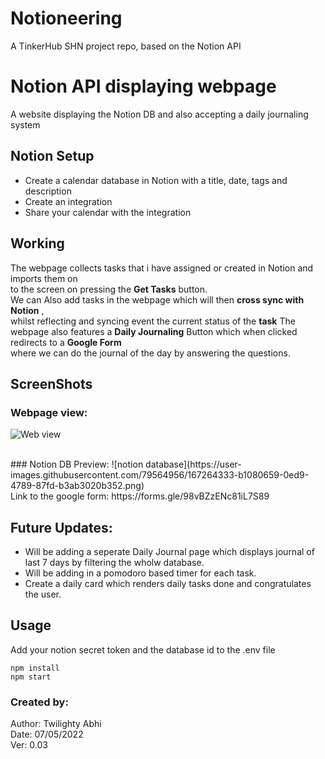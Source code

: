 # Notioneering
A TinkerHub SHN project repo, based on the Notion API 


# Notion API displaying webpage

A website displaying the Notion DB and also accepting a daily journaling system
## Notion Setup

- Create a calendar database in Notion with a title, date, tags and description
- Create an integration
- Share your calendar with the integration

## Working
The webpage collects tasks that i have assigned or created in Notion and imports them on <br>
to the screen on pressing the **Get Tasks** button. <br>
We can Also add tasks in the webpage which will then **cross sync with Notion** , <br>
whilst reflecting and syncing event the current status of the **task**
The webpage also features a **Daily Journaling** Button which when clicked redirects to a **Google Form** <br>
where we can do the journal of the day by answering the questions.<br>


## ScreenShots

### Webpage view:
![Web view ](https://user-images.githubusercontent.com/79564956/167264402-e10f9784-77c8-4618-86be-690d4ede3dc2.png)

<br>
### Notion DB Preview:
![notion database](https://user-images.githubusercontent.com/79564956/167264333-b1080659-0ed9-4789-87fd-b3ab3020b352.png)
<br>
Link to the google form: https://forms.gle/98vBZzENc81iL7S89

## Future Updates:
* Will be adding a seperate Daily Journal page which displays journal of last 7 days by filtering the wholw database. <br>
* Will be adding in a pomodoro based timer for each task.
* Create a daily card which renders daily tasks done and congratulates the user.

## Usage

Add your notion secret token and the database id to the .env file 
```
npm install
npm start
```
### Created by:
Author: Twilighty Abhi <br>
Date: 07/05/2022 <br>
Ver: 0.03
